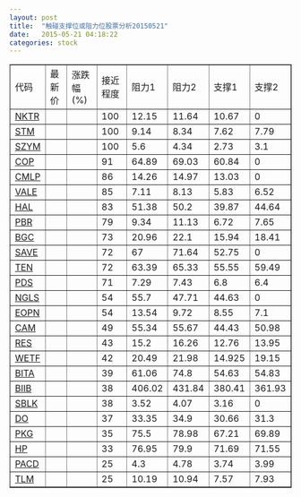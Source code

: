 ```yaml
---
layout: post
title:  "触碰支撑位或阻力位股票分析20150521"
date:   2015-05-21 04:18:22
categories: stock
---
```

<script type="text/javascript">
var stockList = []
stockList.push('gb_nktr');
stockList.push('gb_stm');
stockList.push('gb_szym');
stockList.push('gb_cop');
stockList.push('gb_cmlp');
stockList.push('gb_vale');
stockList.push('gb_hal');
stockList.push('gb_pbr');
stockList.push('gb_bgc');
stockList.push('gb_save');
stockList.push('gb_ten');
stockList.push('gb_pds');
stockList.push('gb_ngls');
stockList.push('gb_eopn');
stockList.push('gb_cam');
stockList.push('gb_res');
stockList.push('gb_wetf');
stockList.push('gb_bita');
stockList.push('gb_biib');
stockList.push('gb_sblk');
stockList.push('gb_do');
stockList.push('gb_pkg');
stockList.push('gb_hp');
stockList.push('gb_pacd');
stockList.push('gb_tlm');
</script>
<table border="1">
 <tr>
 <td>代码</td>
 <td>最新价</td>
 <td>涨跌幅(%)</td>
 <td>接近程度</td>
 <td>阻力1</td>
 <td>阻力2</td>
 <td>支撑1</td>
 <td>支撑2</td>
</tr>
  <tr id="nktr" class="red">
  <td><a href="http://stock.finance.sina.com.cn/usstock/quotes/NKTR.html" target="_blank">NKTR</a></td><td></td><td></td><td>100</td><td>12.15</td><td>11.64</td><td>10.67</td><td>0</td></tr>
  <tr id="stm" class="red">
  <td><a href="http://stock.finance.sina.com.cn/usstock/quotes/STM.html" target="_blank">STM</a></td><td></td><td></td><td>100</td><td>9.14</td><td>8.34</td><td>7.62</td><td>7.79</td></tr>
  <tr id="szym" class="green">
  <td><a href="http://stock.finance.sina.com.cn/usstock/quotes/SZYM.html" target="_blank">SZYM</a></td><td></td><td></td><td>100</td><td>5.6</td><td>4.34</td><td>2.73</td><td>3.1</td></tr>
  <tr id="cop" class="red">
  <td><a href="http://stock.finance.sina.com.cn/usstock/quotes/COP.html" target="_blank">COP</a></td><td></td><td></td><td>91</td><td>64.89</td><td>69.03</td><td>60.84</td><td>0</td></tr>
  <tr id="cmlp" class="red">
  <td><a href="http://stock.finance.sina.com.cn/usstock/quotes/CMLP.html" target="_blank">CMLP</a></td><td></td><td></td><td>86</td><td>14.26</td><td>14.97</td><td>13.03</td><td>0</td></tr>
  <tr id="vale" class="green">
  <td><a href="http://stock.finance.sina.com.cn/usstock/quotes/VALE.html" target="_blank">VALE</a></td><td></td><td></td><td>85</td><td>7.11</td><td>8.13</td><td>5.83</td><td>6.52</td></tr>
  <tr id="hal" class="green">
  <td><a href="http://stock.finance.sina.com.cn/usstock/quotes/HAL.html" target="_blank">HAL</a></td><td></td><td></td><td>83</td><td>51.38</td><td>50.2</td><td>39.87</td><td>44.64</td></tr>
  <tr id="pbr" class="red">
  <td><a href="http://stock.finance.sina.com.cn/usstock/quotes/PBR.html" target="_blank">PBR</a></td><td></td><td></td><td>79</td><td>9.34</td><td>11.13</td><td>6.72</td><td>7.65</td></tr>
  <tr id="bgc" class="green">
  <td><a href="http://stock.finance.sina.com.cn/usstock/quotes/BGC.html" target="_blank">BGC</a></td><td></td><td></td><td>73</td><td>20.96</td><td>22.1</td><td>15.94</td><td>18.41</td></tr>
  <tr id="save" class="red">
  <td><a href="http://stock.finance.sina.com.cn/usstock/quotes/SAVE.html" target="_blank">SAVE</a></td><td></td><td></td><td>72</td><td>67</td><td>71.64</td><td>52.75</td><td>0</td></tr>
  <tr id="ten" class="green">
  <td><a href="http://stock.finance.sina.com.cn/usstock/quotes/TEN.html" target="_blank">TEN</a></td><td></td><td></td><td>72</td><td>63.39</td><td>65.33</td><td>55.55</td><td>59.49</td></tr>
  <tr id="pds" class="green">
  <td><a href="http://stock.finance.sina.com.cn/usstock/quotes/PDS.html" target="_blank">PDS</a></td><td></td><td></td><td>71</td><td>7.29</td><td>7.43</td><td>6.8</td><td>6.4</td></tr>
  <tr id="ngls" class="green">
  <td><a href="http://stock.finance.sina.com.cn/usstock/quotes/NGLS.html" target="_blank">NGLS</a></td><td></td><td></td><td>54</td><td>55.7</td><td>47.71</td><td>44.63</td><td>0</td></tr>
  <tr id="eopn" class="green">
  <td><a href="http://stock.finance.sina.com.cn/usstock/quotes/EOPN.html" target="_blank">EOPN</a></td><td></td><td></td><td>54</td><td>13.54</td><td>9.72</td><td>8.55</td><td>7.1</td></tr>
  <tr id="cam" class="green">
  <td><a href="http://stock.finance.sina.com.cn/usstock/quotes/CAM.html" target="_blank">CAM</a></td><td></td><td></td><td>49</td><td>55.34</td><td>55.67</td><td>44.43</td><td>50.98</td></tr>
  <tr id="res" class="green">
  <td><a href="http://stock.finance.sina.com.cn/usstock/quotes/RES.html" target="_blank">RES</a></td><td></td><td></td><td>43</td><td>15.2</td><td>16.26</td><td>12.76</td><td>13.95</td></tr>
  <tr id="wetf" class="green">
  <td><a href="http://stock.finance.sina.com.cn/usstock/quotes/WETF.html" target="_blank">WETF</a></td><td></td><td></td><td>42</td><td>20.49</td><td>21.98</td><td>14.925</td><td>19.15</td></tr>
  <tr id="bita" class="red">
  <td><a href="http://stock.finance.sina.com.cn/usstock/quotes/BITA.html" target="_blank">BITA</a></td><td></td><td></td><td>39</td><td>61.06</td><td>74.8</td><td>54.63</td><td>54.83</td></tr>
  <tr id="biib" class="red">
  <td><a href="http://stock.finance.sina.com.cn/usstock/quotes/BIIB.html" target="_blank">BIIB</a></td><td></td><td></td><td>38</td><td>406.02</td><td>431.84</td><td>380.41</td><td>361.93</td></tr>
  <tr id="sblk" class="green">
  <td><a href="http://stock.finance.sina.com.cn/usstock/quotes/SBLK.html" target="_blank">SBLK</a></td><td></td><td></td><td>38</td><td>3.52</td><td>4.07</td><td>3.16</td><td>0</td></tr>
  <tr id="do" class="green">
  <td><a href="http://stock.finance.sina.com.cn/usstock/quotes/DO.html" target="_blank">DO</a></td><td></td><td></td><td>37</td><td>33.35</td><td>34.9</td><td>30.66</td><td>31.3</td></tr>
  <tr id="pkg" class="green">
  <td><a href="http://stock.finance.sina.com.cn/usstock/quotes/PKG.html" target="_blank">PKG</a></td><td></td><td></td><td>35</td><td>75.5</td><td>78.98</td><td>67.21</td><td>69.89</td></tr>
  <tr id="hp" class="green">
  <td><a href="http://stock.finance.sina.com.cn/usstock/quotes/HP.html" target="_blank">HP</a></td><td></td><td></td><td>33</td><td>76.95</td><td>79.9</td><td>71.69</td><td>71.55</td></tr>
  <tr id="pacd" class="green">
  <td><a href="http://stock.finance.sina.com.cn/usstock/quotes/PACD.html" target="_blank">PACD</a></td><td></td><td></td><td>25</td><td>4.3</td><td>4.78</td><td>3.74</td><td>3.99</td></tr>
  <tr id="tlm" class="green">
  <td><a href="http://stock.finance.sina.com.cn/usstock/quotes/TLM.html" target="_blank">TLM</a></td><td></td><td></td><td>25</td><td>10.19</td><td>10.94</td><td>7.57</td><td>7.93</td></tr>
</table>
